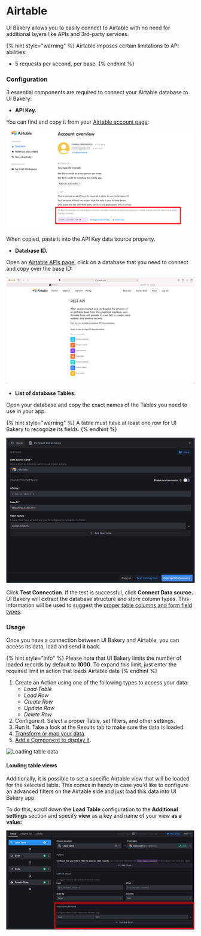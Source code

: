 # Airtable

UI Bakery allows you to easily connect to Airtable with no need for additional layers like APIs and 3rd-party services.

{% hint style="warning" %}
Airtable imposes certain limitations to API abilities:

* 5 requests per second, per base.
{% endhint %}

### Configuration

3 essential components are required to connect your Airtable database to UI Bakery:

* **API Key.**&#x20;

You can find and copy it from your [Airtable account page](https://airtable.com/account):

![Where to find an Airtable API key](<../../.gitbook/assets/image (11).png>)

When copied, paste it into the API Key data source property.

* **Database ID.**

Open an [Airtable APIs page](https://airtable.com/api), click on a database that you need to connect and copy over the base ID:

![Where to find a Database ID](<../../.gitbook/assets/airtable database id.gif>)

* **List of database Tables.**

Open your database and copy the exact names of the Tables you need to use in your app.

{% hint style="warning" %}
A table must have at least one row for UI Bakery to recognize its fields.
{% endhint %}

![](<../../.gitbook/assets/Screenshot 2022-04-25 at 18.54.39.png>)

Click **Test Connection**. If the test is successful, click **Connect Data source.** UI Bakery will extract the database structure and store column types. This information will be used to suggest the [proper table columns and form field types](../../basics/field-types-and-types-recognition.md).

### Usage

Once you have a connection between UI Bakery and Airtable, you can access its data, load and send it back.&#x20;

{% hint style="info" %}
Please note that UI Bakery limits the number of loaded records by default to **1000**. To expand this limit, just enter the required limit in action that loads Airtable data
{% endhint %}

1. Create an Action using one of the following types to access your data:
   * _Load Table_
   * _Load Row_
   * _Create Row_
   * _Update Row_
   * _Delete Row_
2. Configure it. Select a proper Table, set filters, and other settings.
3. Run it. Take a look at the Results tab to make sure the data is loaded.
4. [Transform or map your data](../../basics/mapping-and-transforming-data.md#transforming-any-previous-step-result).
5. [Add a Component to display it](../../basics/working-with-components.md#connecting-to-data).

![Loading table data](../../.gitbook/assets/airOpt.gif)

#### Loading table views

Additionally, it is possible to set a specific Airtable view that will be loaded for the selected table. This comes in handy in case you'd like to configure an advanced filters on the Airtable side and just load this data into UI Bakery app.

To do this, scroll down the **Load Table** configuration to the **Additional settings** section and specify **view** as a key and name of your view **as a value:**

![Loading a custom view](<../../.gitbook/assets/image (44).png>)
